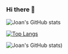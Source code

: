 ### Hi there 👋
![Joan's GitHub stats](https://github-readme-stats.vercel.app/api?username=JE300&show_icons=true&theme=radical)

[![Top Langs](https://github-readme-stats.vercel.app/api/top-langs/?username=JE300)](https://github.com/JE300/github-readme-stats)

![Joan's GitHub stats](https://github-readme-stats.vercel.app/api?username=JE300&count_private=true_icons=true&theme=radical))


<!--
**JE300/JE300** is a ✨ _special_ ✨ repository because its `README.md` (this file) appears on your GitHub profile.

Here are some ideas to get you started:

- 🔭 I’m currently working on ...
- 🌱 I’m currently learning ...
- 👯 I’m looking to collaborate on ...
- 🤔 I’m looking for help with ...
- 💬 Ask me about ...
- 📫 How to reach me: ...
- 😄 Pronouns: ...
- ⚡ Fun fact: ...
-->
